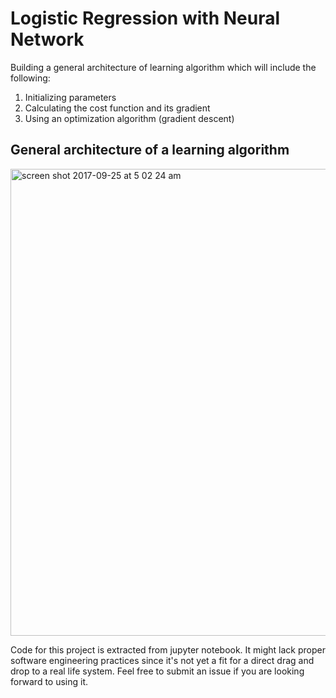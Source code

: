 # Logistic Regression with Neural Network

Building a general architecture of learning algorithm which will include the following:

1. Initializing parameters
1. Calculating the cost function and its gradient
1. Using an optimization algorithm (gradient descent)

## General architecture of a learning algorithm

<img width="747" alt="screen shot 2017-09-25 at 5 02 24 am" src="https://user-images.githubusercontent.com/22113022/30807461-c7e88216-a1ae-11e7-8e2a-2b4c3df0f64f.png">

Code for this project is extracted from jupyter notebook. It might lack proper software engineering practices since it's not yet a fit for a direct drag and drop to a real life system. Feel free to submit an issue if you are looking forward to using it.
